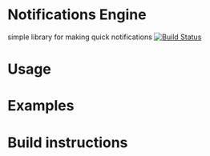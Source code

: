 # Notifications Engine
simple library for making quick notifications
[![Build Status](https://travis-ci.org/asvid/AndroidNotifications.svg?branch=master)](https://travis-ci.org/asvid/AndroidNotifications)

# Usage

# Examples

# Build instructions

